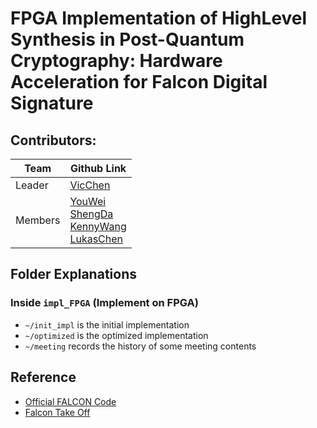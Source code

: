 # FPGA Implementation of HighLevel Synthesis in Post-Quantum Cryptography: Hardware Acceleration for Falcon Digital Signature

## Contributors:
| Team | Github Link |
| ----- | ----------- |
| Leader | [VicChen](https://github.com/vic9112) |
| Members | [YouWei](https://github.com/nthuyouwei) <br> [ShengDa](https://github.com/ShengdaChen1212) <br> [KennyWang](https://github.com/kenny0916) <br> [LukasChen](https://github.com/lukaschen1010) |

## Folder Explanations

### Inside `impl_FPGA` (Implement on FPGA)
- `~/init_impl` is the initial implementation
- `~/optimized` is the optimized implementation
- `~/meeting` records the history of some meeting contents

## Reference
- [Official FALCON Code](https://github.com/algorand/falcon/tree/main)
- [Falcon Take Off](https://gitlab.ost.ch/imes/public/papers/FalconHLS)

